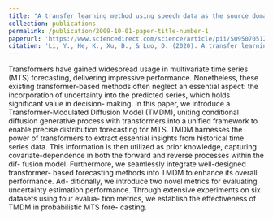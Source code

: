 ```yaml
---
title: "A transfer learning method using speech data as the source domain for micro-Doppler classification tasks. Knowledge-Based Systems"
collection: publications
permalink: /publication/2009-10-01-paper-title-number-1
paperurl: 'https://www.sciencedirect.com/science/article/pii/S0950705120305785'
citation: 'Li, Y., He, K., Xu, D., & Luo, D. (2020). A transfer learning method using speech data as the source domain for micro-Doppler classification tasks. Knowledge-Based Systems, 209, 106449.'
---
```


Transformers have gained widespread usage in multivariate time series (MTS) forecasting, delivering impressive performance. Nonetheless, these existing transformer-based methods often neglect an essential aspect: the incorporation of uncertainty into the predicted series, which holds significant value in decision- making. In this paper, we introduce a Transformer-Modulated Diffusion Model (TMDM), uniting conditional diffusion generative process with transformers into a unified framework to enable precise distribution forecasting for MTS. TMDM harnesses the power of transformers to extract essential insights from historical time series data. This information is then utilized as prior knowledge, capturing covariate-dependence in both the forward and reverse processes within the dif- fusion model. Furthermore, we seamlessly integrate well-designed transformer- based forecasting methods into TMDM to enhance its overall performance. Ad- ditionally, we introduce two novel metrics for evaluating uncertainty estimation performance. Through extensive experiments on six datasets using four evalua- tion metrics, we establish the effectiveness of TMDM in probabilistic MTS fore- casting.
